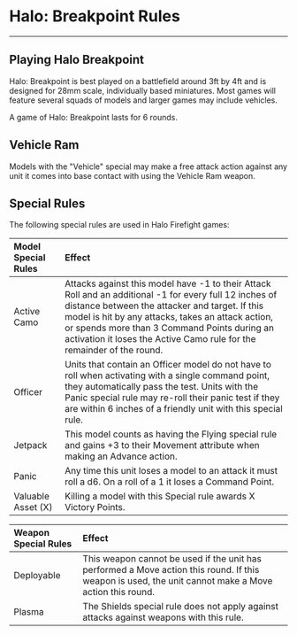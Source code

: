 # Halo: Breakpoint Rules

---

## Playing Halo Breakpoint 

Halo: Breakpoint is best played on a battlefield around 3ft by 4ft and is designed for 28mm scale, individually based miniatures. Most games will feature several squads of models and larger games may include vehicles.

A game of Halo: Breakpoint lasts for 6 rounds.

## Vehicle Ram

Models with the "Vehicle" special may make a free attack action against any unit it comes into base contact with using the Vehicle Ram weapon.

## Special Rules

The following special rules are used in Halo Firefight games:

| Model Special Rules | Effect |
| :------------------ | :----- |
| Active Camo | Attacks against this model have -1 to their Attack Roll and an additional -1 for every full 12 inches of distance between the attacker and target. If this model is hit by any attacks, takes an attack action, or spends more than 3 Command Points during an activation it loses the Active Camo rule for the remainder of the round. |
| Officer | Units that contain an Officer model do not have to roll when activating with a single command point, they automatically pass the test. Units with the Panic special rule may re-roll their panic test if they are within 6 inches of a friendly unit with this special rule. |
| Jetpack | This model counts as having the Flying special rule and gains +3 to their Movement attribute when making an Advance action. |
| Panic | Any time this unit loses a model to an attack it must roll a d6. On a roll of a 1 it loses a Command Point. |
| Valuable Asset (X) | Killing a model with this Special rule awards X Victory Points. |

| Weapon Special Rules | Effect |
| :------------------- | :----- |
| Deployable | This weapon cannot be used if the unit has performed a Move action this round. If this weapon is used, the unit cannot make a Move action this round. |
| Plasma | The Shields special rule does not apply against attacks against weapons with this rule. |